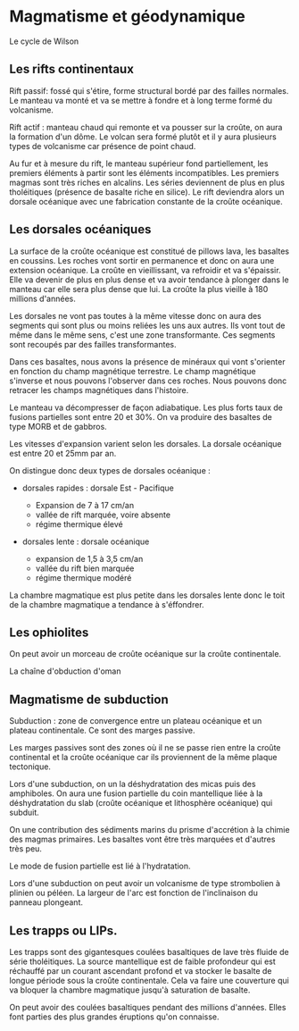 # Magmatisme et géodynamique

Le cycle de Wilson

## Les rifts continentaux

Rift passif: fossé qui s'étire, forme structural bordé par des failles normales. Le manteau va monté et va se mettre à fondre et à long terme formé du volcanisme. 

Rift actif : manteau chaud qui remonte et va pousser sur la croûte, on aura la formation d'un dôme. Le volcan sera formé plutôt et il y aura plusieurs types de volcanisme car présence de point chaud. 

Au fur et à mesure du rift, le manteau supérieur fond partiellement, les premiers éléments à partir sont les éléments incompatibles. Les premiers magmas sont très riches en alcalins. Les séries deviennent de plus en plus tholéitiques (présence de basalte riche en silice). Le rift deviendra alors un dorsale océanique avec une fabrication constante de la croûte océanique.

## Les dorsales océaniques

La surface de la croûte océanique est constitué de pillows lava, les basaltes en coussins. Les roches vont sortir en permanence et donc on aura une extension océanique. La croûte en vieillissant, va refroidir et va s'épaissir. Elle va devenir de plus en plus dense et va avoir tendance à plonger dans le manteau car elle sera plus dense que lui. La croûte la plus vieille à 180 millions d'années. 

Les dorsales ne vont pas toutes à la même vitesse donc on aura des segments qui sont plus ou moins reliées les uns aux autres. Ils vont tout de même dans le même sens, c'est une zone transformante. Ces segments sont recoupés par des failles transformantes. 

Dans ces basaltes, nous avons la présence de minéraux qui vont s'orienter en fonction du champ magnétique terrestre. Le champ magnétique s'inverse et nous pouvons l'observer dans ces roches. Nous pouvons donc retracer les champs magnétiques dans l'histoire. 

Le manteau va décompresser de façon adiabatique. Les plus forts taux de fusions partielles sont entre 20 et 30%. On va produire des basaltes de type MORB et de gabbros. 

Les vitesses d'expansion varient selon les dorsales. La dorsale océanique est entre 20 et 25mm par an. 

On distingue donc deux types de dorsales océanique : 

* dorsales rapides : dorsale Est - Pacifique 
  * Expansion de 7 à 17 cm/an
  * vallée de rift marquée, voire absente 
  * régime thermique élevé

* dorsales lente : dorsale océanique
  * expansion de 1,5 à 3,5 cm/an
  * vallée du rift bien marquée
  * régime thermique modéré

La chambre magmatique est plus petite dans les dorsales lente donc le toit de la chambre magmatique a tendance à s'éffondrer.

## Les ophiolites

On peut avoir un morceau de croûte océanique sur la croûte continentale.

La chaîne d'obduction d'oman

## Magmatisme de subduction

Subduction : zone de convergence entre  un plateau océanique et un plateau continentale. Ce sont des marges passive.

Les marges passives sont des zones où il ne se passe rien entre la croûte continental et la croûte océanique car ils proviennent de la même plaque tectonique.

Lors d'une subduction, on un la déshydratation des micas puis des amphiboles. On aura une fusion partielle du coin mantellique liée à la déshydratation du slab (croûte océanique et lithosphère océanique) qui subduit. 

On une contribution des sédiments marins du prisme d'accrétion à la chimie des magmas primaires. Les basaltes vont être très marquées et d'autres très peu.

Le mode de fusion partielle est lié à l'hydratation.

Lors d'une subduction on peut avoir un volcanisme de type strombolien à plinien ou péléen. La largeur de l'arc est fonction de l'inclinaison du panneau plongeant. 

## Les trapps ou LIPs.

Les trapps sont des gigantesques coulées basaltiques de lave très fluide de série  tholéitiques. La source mantellique est de faible profondeur qui est réchauffé par un courant ascendant profond et va stocker le basalte de longue période sous la croûte continentale. Cela va faire une couverture qui va bloquer la chambre magmatique jusqu'à saturation de basalte.


On peut avoir des coulées basaltiques pendant des millions d'années. Elles font parties des plus grandes éruptions qu'on connaisse.